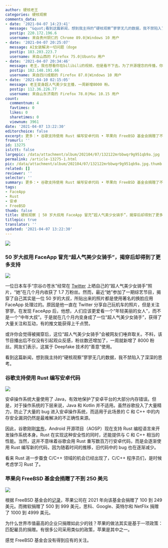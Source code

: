 ```yaml
---
author: 硬核老王
categories: 硬核观察
comments_data:
- date: '2021-04-07 14:23:41'
  message: "&quot;看到这篇新闻，想到我主持的“硬核观察”寥寥无几的数据，我不禁陷入了深深的思考。&quot;<br />\r\n<br />\r\n硬核老王太惨了"
  postip: 220.172.196.6
  username: 来自贵州铜仁的 Chrome 89.0|Windows 10 用户
- date: '2021-04-07 20:25:07'
  message: AI女装解决一切问题（doge
  postip: 183.203.223.7
  username: 来自山西的 Firefox 75.0|Ubuntu 用户
- date: '2021-04-07 20:34:46'
  message: 老王，我也想看你在bilibili的视频，但是看不下去。为了开源理念的传播，你赶紧鼓捣一下换脸吧，哈哈哈哈
  postip: 182.148.191.66
  username: 来自四川成都的 Firefox 87.0|Windows 10 用户
- date: '2021-04-10 02:15:05'
  message: 老王变身超人气美少女主播，一周新增8000 粉。
  postip: 112.36.226.77
  username: 来自山东济南的 Firefox 78.0|Mac 10.15 用户
count:
  commentnum: 4
  favtimes: 0
  likes: 0
  sharetimes: 0
  viewnum: 3961
date: '2021-04-07 13:22:30'
editorchoice: false
excerpt: 更多：• 谷歌支持使用 Rust 编写安卓代码 • 苹果向 FreeBSD 基金会捐赠了不到 250 美元
fromurl: ''
id: 13275
islctt: false
largepic: /data/attachment/album/202104/07/132122mrbbwqr9g951qb9a.jpg
permalink: /article-13275-1.html
pic: /data/attachment/album/202104/07/132122mrbbwqr9g951qb9a.jpg.thumb.jpg
related: []
reviewer: ''
selector: ''
summary: 更多：• 谷歌支持使用 Rust 编写安卓代码 • 苹果向 FreeBSD 基金会捐赠了不到 250 美元
tags:
- FaceApp
- Rust
- 安卓
- FreeBSD
thumb: false
title: 硬核观察 | 50 岁大叔用 FaceApp 冒充“超人气美少女骑手”，揭穿后却得到了更多支持
titlepic: true
translator: ''
updated: '2021-04-07 13:22:30'
---
```


![](/data/attachment/album/202104/07/132122mrbbwqr9g951qb9a.jpg)


### 50 岁大叔用 FaceApp 冒充“超人气美少女骑手”，揭穿后却得到了更多支持


![](/data/attachment/album/202104/07/132133d012ocozicmkfs14.jpg)


一位日本车手“宗谷の苍氷”经常在 [Twitter](https://twitter.com/azusagakuyuki/status "https://twitter.com/azusagakuyuki/status") 上晒自己的“超人气美少女骑手”照片，“她”在几个月内收获了 1.7 万粉丝。然而，最近“她”参加了一期综艺节目，揭穿了自己其实是一位 50 岁的大叔，所贴出来的照片都是使用著名的换脸应用 FaceApp 处理过的。原因是他一直在 Twitter 分享自己玩机车的照片，但是关注寥寥。在发现 FaceApp 后，他想，人们应该更爱看一个“年轻美丽的女人”，而不是一个“中年大叔”。于是就在几个月内变身成了一位“超人气美少女骑手”，获得了大量关注和互动，有的推文能获得上千点赞。


或许你会觉得被揭穿后，这位“超人气美少女骑手”会被网友们唾弃取关。不料，该节目播出后不仅没有引起观众反感，粉丝数还增加了，一周就新增了 8000 粉丝。网友们表示，这属于 Deepfake 技术的“善意”使用。


看到这篇新闻，想到我主持的“硬核观察”寥寥无几的数据，我不禁陷入了深深的思考。


### 谷歌支持使用 Rust 编写安卓代码


![](/data/attachment/album/202104/07/132145ut9brct0rqyimuvi.jpg)


安卓操作系统大量使用了 Java，有效地保护了安卓平台的大部分内存错误。但是，对于操作系统的下层来说，Java 和 Kotlin 并不适用。虽然谷歌投入了大量精力，防止了大量的 bug 进入安卓操作系统，而适用于此场景的 C 和 C++ 中的内存安全漏洞仍然是最难解决的不正确性来源。


因此，谷歌刚刚[宣布](https://security.googleblog.com/2021/04/rust-in-android-platform.html "https://security.googleblog.com/2021/04/rust-in-android-platform.html")，Android 开源项目（AOSP）现在支持 Rust 编程语言来开发操作系统本身。Rust 在实现这种安全性的同时，还能提供与 C 和 C++ 相当的性能。当然，这并不意味着谷歌会用 Rust 重写数百万行安卓代码，而是会逐渐使用 Rust 编写新的代码，因为随着时间的推移，旧代码中的 bug 也在逐渐减少。


看来 Rust 进一步蚕食 C/C++ 领域的机会已经出现了，C/C++ 程序员们，是时候考虑学习 Rust 了。


### 苹果向 FreeBSD 基金会捐赠了不到 250 美元


![](/data/attachment/album/202104/07/132155ycbfc6ibznm4z4ni.jpg)


根据 FreeBSD 基金会的[记录](https://freebsdfoundation.org/our-donors/donors/?donationType=individual&donationYear=2021 "https://freebsdfoundation.org/our-donors/donors/?donationType=individual&donationYear=2021")，苹果公司在 2021 年向该基金会捐赠了 100 到 249 美元。而微软捐赠了 500 到 999 美元，思科、Google、英特尔和 NetFlix 捐赠了 1000 到 4999 美元。


为什么世界市值最高的企业只捐赠如此少的钱？苹果的做法其实是基于一项政策：匹配雇员的捐赠。有很多公司采用类似的政策，苹果是其中之一。


感觉 FreeBSD 基金会没有得到应有的关注。